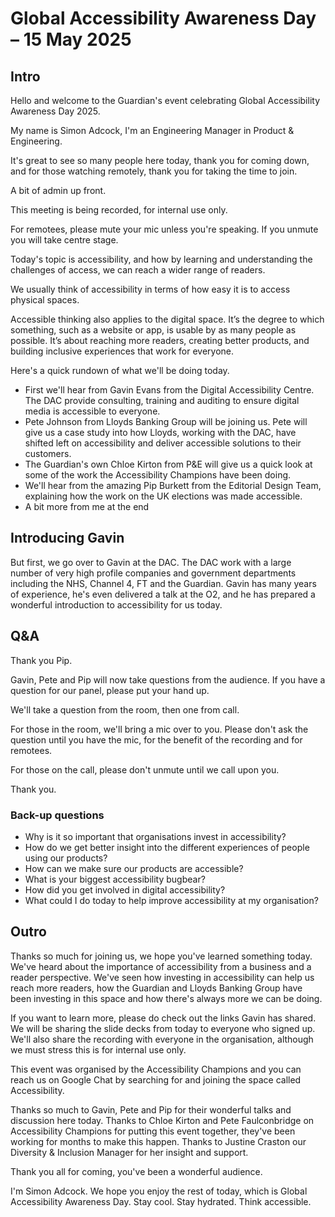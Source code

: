 # Global Accessibility Awareness Day – 15 May 2025

## Intro

Hello and welcome to the Guardian's event celebrating Global Accessibility Awareness Day 2025.

My name is Simon Adcock, I'm an Engineering Manager in Product & Engineering.

It's great to see so many people here today, thank you for coming down, and for those watching remotely, thank you for taking the time to join.

A bit of admin up front.

This meeting is being recorded, for internal use only. 

For remotees, please mute your mic unless you're speaking. If you unmute you will take centre stage.

Today's topic is accessibility, and how by learning and understanding the challenges of access, we can reach a wider range of readers.

We usually think of accessibility in terms of how easy it is to access physical spaces.

Accessible thinking also applies to the digital space. It’s the degree to which something, such as a website or app, is usable by as many people as possible. It’s about reaching more readers, creating better products, and building inclusive experiences that work for everyone.

Here's a quick rundown of what we'll be doing today.

- First we'll hear from Gavin Evans from the Digital Accessibility Centre. The DAC provide consulting, training and auditing to ensure digital media is accessible to everyone.
- Pete Johnson from Lloyds Banking Group will be joining us. Pete will give us a case study into how Lloyds, working with the DAC, have shifted left on accessibility and  deliver accessible solutions to their customers.
- The Guardian's own Chloe Kirton from P&E will give us a quick look at some of the work the Accessibility Champions have been doing.
- We'll hear from the amazing Pip Burkett from the Editorial Design Team, explaining how the work on the UK elections was made accessible.
- A bit more from me at the end

## Introducing Gavin

But first, we go over to Gavin at the DAC. The DAC work with a large number of very high profile companies and government departments including the NHS, Channel 4, FT and the Guardian. Gavin has many years of experience, he's even delivered a talk at the O2, and he has prepared a wonderful introduction to accessibility for us today.

## Q&A

Thank you Pip.

Gavin, Pete and Pip will now take questions from the audience. If you have a question for our panel, please put your hand up.

We'll take a question from the room, then one from call.

For those in the room, we'll bring a mic over to you. Please don't ask the question until you have the mic, for the benefit of the recording and for remotees.

For those on the call, please don't unmute until we call upon you.

Thank you.

### Back-up questions

- Why is it so important that organisations invest in accessibility?
- How do we get better insight into the different experiences of people using our products?
- How can we make sure our products are accessible?
- What is your biggest accessibility bugbear?
- How did you get involved in digital accessibility?
- What could I do today to help improve accessibility at my organisation?

## Outro

Thanks so much for joining us, we hope you've learned something today. We've heard about the importance of accessibility from a business and a reader perspective. We've seen how investing in accessibility can help us reach more readers, how the Guardian and Lloyds Banking Group have been investing in this space and how there's always more we can be doing.

If you want to learn more, please do check out the links Gavin has shared. We will be sharing the slide decks from today to everyone who signed up. We'll also share the recording with everyone in the organisation, although we must stress this is for internal use only.

This event was organised by the Accessibility Champions and you can reach us on Google Chat by searching for and joining the space called Accessibility.

Thanks so much to Gavin, Pete and Pip for their wonderful talks and discussion here today. Thanks to Chloe Kirton and Pete Faulconbridge on Accessibility Champions for putting this event together, they've been working for months to make this happen. Thanks to Justine Craston our Diversity & Inclusion Manager for her insight and support.

Thank you all for coming, you've been a wonderful audience. 

I'm Simon Adcock. We hope you enjoy the rest of today, which is Global Accessibility Awareness Day. Stay cool. Stay hydrated. Think accessible.